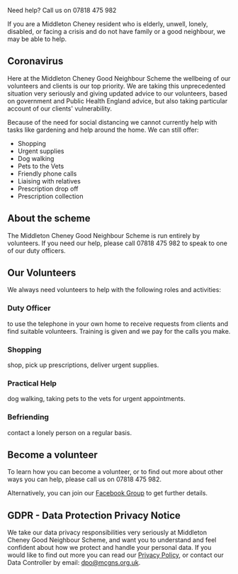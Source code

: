 Need help? Call us on 07818 475 982

If you are a Middleton Cheney resident who is elderly, unwell, lonely, disabled, or facing a crisis and do not have family or a good neighbour, we may be able to help.

## Coronavirus

Here at the Middleton Cheney Good Neighbour Scheme the wellbeing of our volunteers and clients is our top priority. We are taking this unprecedented situation very seriously and giving updated advice to our volunteers, based on government and Public Health England advice, but also taking particular account of our clients' vulnerability.

Because of the need for social distancing we cannot currently help with tasks like gardening and help around the home. We can still offer:
* Shopping 
* Urgent supplies
* Dog walking 
* Pets to the Vets
* Friendly phone calls
* Liaising with relatives 
* Prescription drop off
* Prescription collection

## About the scheme

The Middleton Cheney Good Neighbour Scheme is run entirely by volunteers. If you need our help, please call 07818 475 982 to speak to one of our duty officers.

## Our Volunteers

We always need volunteers to help with the following roles and activities:

### Duty Officer

to use the telephone in your own home to receive requests from clients and find suitable volunteers. Training is given and we pay for the calls you make.

### Shopping

shop, pick up prescriptions, deliver urgent supplies.

### Practical Help

dog walking, taking pets to the vets for urgent appointments.

### Befriending

contact a lonely person on a regular basis.

## Become a volunteer

To learn how you can become a volunteer, or to find out more about other ways you can help, please call us on 07818 475 982.

Alternatively, you can join our [Facebook Group](https://www.facebook.com/groups/882856538833718/) to get further details.

## GDPR - Data Protection Privacy Notice

We take our data privacy responsibilities very seriously at Middleton Cheney Good Neighbour Scheme, and want you to understand and feel confident about how we protect and handle your personal data. If you would like to find out more you can read our [Privacy Policy](http://www.mcgns.org.uk/privacy), or contact our Data Controller by email: dpo@mcgns.org.uk.
